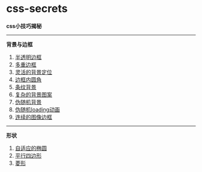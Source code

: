 # css-secrets
**css小技巧揭秘**

***
**背景与边框**

1. [半透明边框](https://yym-yumeng123.github.io/css-secrets/01-halftransparent/index.html)
2. [多重边框](https://yym-yumeng123.github.io/css-secrets/02-moreBorder/index.html)
3. [灵活的背景定位](https://yym-yumeng123.github.io/css-secrets/03-extended-bg-position/index.html)
4. [边框内圆角](https://yym-yumeng123.github.io/css-secrets/04-inner-rouding/index.html)
5. [条纹背景](https://yym-yumeng123.github.io/css-secrets/05-horizontal-stripes/index.html)
6. [复杂的背景图案](https://yym-yumeng123.github.io/css-secrets/06-Complex-bg/index.html)
7. [伪随机背景](https://yym-yumeng123.github.io/css-secrets/07-random-bg/index.html)
8. [伪随机loading动画](https://yym-yumeng123.github.io/css-secrets/07-random-bg/loading.html)
9. [连续的图像边框](https://yym-yumeng123.github.io/css-secrets/08-continue-border-image/index.html)

***
**形状** 
1. [自适应的椭圆](https://yym-yumeng123.github.io/css-secrets/09-ellipse-auto/index.html)
2. [平行四边形](https://yym-yumeng123.github.io/css-secrets/10-Parallelogram/index.html)
3. [菱形](https://yym-yumeng123.github.io/css-secrets/11-diamond/index.html)
